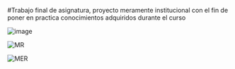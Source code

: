 #Trabajo final de asignatura, proyecto meramente institucional con el fin de poner en practica conocimientos adquiridos durante el curso


![image](https://github.com/liandd/Colectivo/assets/114973749/95518832-89f1-4447-9844-70af0b5d9495)
<br>

![MR](https://github.com/liandd/Colectivo/assets/114973749/6f210d2d-02e1-4743-a693-dd0092ec7b58)
<br>

![MER](https://github.com/liandd/Colectivo/assets/114973749/454c6f4c-ce56-4675-8187-1e3d365889eb)
